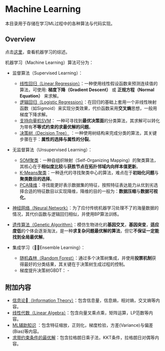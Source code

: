 # Machine Learning

本目录用于存储在学习ML过程中的各种算法与代码实现。

## Overview

点击[这里](./machine_learning.ipynb)，查看机器学习的综述。

机器学习（Machine Learning）算法可分为：

- 监督算法（Supervised Learning）：

  - [线性回归（Linear Regression）](./regression.ipynb)：一种使用线性假设函数来预测连续值的算法，可使用: **梯度下降（Gradient Descent）** 或 **正规方程（Normal Equation）** 来求解。
  - [逻辑回归（Logistic Regression）](./classification.ipynb)：在回归的基础上套用一个非线性映射函数（如Sigmoid）来实现分类效果，代价函数采用**交叉熵**思想，一般用梯度下降求解。
  - [支持向量机SVM](./svm.ipynb)： 一种可寻找到**最优决策面**的分类算法，其求解可以转化为带有**不等式约束的求最优解的问题**。
  - [决策树（Decision Tree）](./decision_tree.ipynb) ：一种使用树结构来完成分类的算法，其关键步骤在于：**属性的选择与属性的分裂**。

- 无监督算法（Unsupervised Learning）：

  - [SOM聚类](./som.ipynb)：一种自组织映射（Self-Organizing Mapping）的聚类算法，其核心在于**相似度比较**与**获胜节点在拓扑邻域内向样本值更新**。
  - [K-Means聚类](./k_means.ipynb)：一种迭代的寻找聚类中心的算法，难点在于**初始化问题**与**聚类数目的选择**。
  - [PCA降维](./pca.ipynb)：寻找能更好表示数据集的特征，按照特征表达能力从优到劣选择合适的特征数目以实现降维，降维的目的一般为：**数据压缩**与**数据可视化**。

- [神经网络（Neural Network）](./neural_network.ipynb)：为了应付传统机器学习处理不了的海量数据的情况，其代价函数与逻辑回归相似，并使用BP算法训练。

- [遗传算法（Genetic Algorithm）](./ga.ipynb)：模仿生物进化的**基因交叉**，**基因突变**，**适应度低**的个体会逐渐淘汰，是一种**求复杂问题最优解的算法**，但它**不保证一定能找到全局最优解**。

- 集成学习（Ensemble Learning）：

  - [随机森林（Random Forest）](./random_forest.ipynb)：通过多个决策树集成，并使用**投票机制**获得最好的分类结果，其关键在于决策树生成过程的控制。
  - 梯度提升决策树GBDT： -

## 附加内容

- [信息论（Information Theory）](./information_theory.ipynb)：包含信息量，信息熵，相对熵，交叉熵等内容。
- [线性代数（Linear Algebra）](./linear_algebra.ipynb)：包含向量叉乘点乘，矩阵运算，LP范数等内容。
- [ML辅助知识](./features_process.ipynb) ：包含特征缩放，正则化，梯度检验，方差(Variance)与偏差(Bias)等内容。
- [求带约束条件的最优解](./optimal_solution_with_constraint.ipynb)：包含拉格朗日乘子法，KKT条件，拉格朗日对偶等内容。